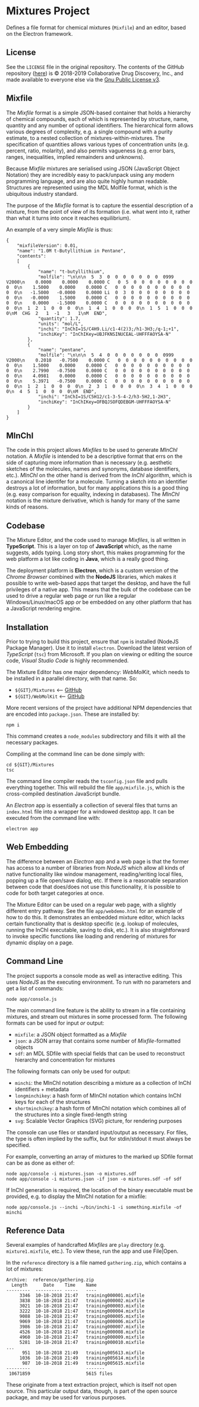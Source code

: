 # Mixtures Project

Defines a file format for chemical mixtures (`Mixfile`) and an editor, based on the Electron framework.

## License

See the `LICENSE` file in the original repository. The contents of the GitHub repository ([here](https://github.com/cdd/mixtures))
is &copy; 2018-2019 Collaborative Drug Discovery, Inc., and made available to everyone else via the
[Gnu Public License v3](https://www.gnu.org/licenses/gpl-3.0.en.html).

## Mixfile

The *Mixfile* format is a simple JSON-based container that holds a hierarchy of chemical compounds, each of which is represented
by structure, name, quantity and any number of optional identifiers. The hierarchical form allows various degrees of complexity, e.g.
a single compound with a purity estimate, to a nested collection of mixtures-within-mixtures. The specification of quantities allows
various types of concentration units (e.g. percent, ratio, molarity), and also permits vagueness (e.g. error bars, ranges, inequalities, 
implied remainders and unknowns).

Because *Mixfile* mixtures are serialised using JSON (JavaScript Object Notation) they are incredibly easy to pack/unpack using any
modern programming language, and are also quite highly human readable. Structures are represented using the MDL Molfile format, which
is the ubiquitous industry standard.

The purpose of the *Mixfile* format is to capture the essential description of a mixture, from the point of view of its formation (i.e.
what went into it, rather than what it turns into once it reaches equilibrium). 

An example of a very simple *Mixfile* is thus:

```
{
    "mixfileVersion": 0.01,
    "name": "1.0M t-Butyllithium in Pentane",
    "contents": 
    [
        {
            "name": "t-butyllithium",
            "molfile": "\n\n\n  5  3  0  0  0  0  0  0  0  0999 V2000\n    0.0000    0.0000    0.0000 C   0  5  0  0  0  0  0  0  0  0  0  0\n    1.5000    0.0000    0.0000 C   0  0  0  0  0  0  0  0  0  0  0  0\n   -1.5000   -0.0000    0.0000 Li  0  3  0  0  0  0  0  0  0  0  0  0\n   -0.0000    1.5000    0.0000 C   0  0  0  0  0  0  0  0  0  0  0  0\n    0.0000   -1.5000    0.0000 C   0  0  0  0  0  0  0  0  0  0  0  0\n  1  2  1  0  0  0  0\n  1  4  1  0  0  0  0\n  1  5  1  0  0  0  0\nM  CHG  2   1  -1   3   1\nM  END",
            "quantity": 1.7,
            "units": "mol/L",
            "inchi": "InChI=1S/C4H9.Li/c1-4(2)3;/h1-3H3;/q-1;+1",
            "inchiKey": "InChIKey=UBJFKNSINUCEAL-UHFFFAOYSA-N"
        },
        {
            "name": "pentane",
            "molfile": "\n\n\n  5  4  0  0  0  0  0  0  0  0999 V2000\n    0.2010   -0.7500    0.0000 C   0  0  0  0  0  0  0  0  0  0  0  0\n    1.5000    0.0000    0.0000 C   0  0  0  0  0  0  0  0  0  0  0  0\n    2.7990   -0.7500    0.0000 C   0  0  0  0  0  0  0  0  0  0  0  0\n    4.0981    0.0000    0.0000 C   0  0  0  0  0  0  0  0  0  0  0  0\n    5.3971   -0.7500    0.0000 C   0  0  0  0  0  0  0  0  0  0  0  0\n  1  2  1  0  0  0  0\n  2  3  1  0  0  0  0\n  3  4  1  0  0  0  0\n  4  5  1  0  0  0  0\nM  END",
            "inchi": "InChI=1S/C5H12/c1-3-5-4-2/h3-5H2,1-2H3",
            "inchiKey": "InChIKey=OFBQJSOFQDEBGM-UHFFFAOYSA-N"
        }
    ]
}
```

## MInChI

The code in this project allows *Mixfiles* to be used to generate *MInChI* notation. A *Mixfile* is intended to be a descriptive format that
errs on the side of capturing more information than is necessary (e.g. aesthetic sketches of the molecules, names and synonyms, database identifiers,
etc.). *MInChI* on the other hand is derived from the *InChI* algorithm, which is a canonical line identifer for a molecule. Turning a sketch into an identifier destroys a lot of information, but for many applications this is a good thing (e.g. easy comparison for equality, indexing in databases). The *MInChI* notation is the mixture derivative, which is handy for many of the same kinds of reasons.

## Codebase

The Mixture Editor, and the code used to manage *Mixfiles*, is all written in **TypeScript**. This is a layer on top of **JavaScript** which, as the
name suggests, adds typing. Long story short, this makes programming for the web platform a lot like coding in **Java**, which is a really good thing.

The deployment platform is **Electron**, which is a custom version of the *Chrome Browser* combined with the **NodeJS** libraries, which makes it
possible to write web-based apps that target the desktop, and have the full privileges of a native app. This means that the bulk of the codebase
can be used to drive a regular web page *or* run like a regular Windows/Linux/macOS app *or* be embedded on any other platform that has a JavaScript
rendering engine.

## Installation

Prior to trying to build this project, ensure that `npm` is installed (NodeJS Package Manager). Use it to install `electron`. Download the latest
version of *TypeScript* (`tsc`) from Microsoft. If you plan on viewing or editing the source code, *Visual Studio Code* is highly recommended.

The Mixture Editor has one major dependency: *WebMolKit*, which needs to be installed in a parallel directory, with that name. So:

* `${GIT}/Mixtures` ⟵ [GitHub](https://github.com/cdd/mixtures)
* `${GIT}/WebMolKit` ⟵ [GitHub](https://github.com/aclarkxyz/web_molkit)

More recent versions of the project have additional NPM dependencies that are encoded into `package.json`. These are installed by:

```
npm i
```

This command creates a `node_modules` subdirectory and fills it with all the necessary packages. 

Compiling at the command line can be done simply with:

```
cd ${GIT}/Mixtures
tsc
```

The command line compiler reads the `tsconfig.json` file and pulls everything together. This will rebuild the file `app/mixfile.js`, which is
the cross-compiled destination JavaScript bundle.

An *Electron* app is essentially a collection of several files that turns an `index.html` file into a wrapper for a windowed desktop app. It
can be executed from the command line with:

```
electron app
```

## Web Embedding

The difference between an *Electron* app and a web page is that the former has access to a number of libraries from *NodeJS* which allow all
kinds of native functionality like window management, reading/writing local files, popping up a file open/save dialog, etc. If there is a
reasonable separation between code that does/does not use this functionality, it is possible to code for both target categories at once.

The Mixture Editor can be used on a regular web page, with a slightly different entry pathway. See the file `app/webdemo.html` for an example
of how to do this. It demonstrates an embedded mixture editor, which lacks certain functionality that is desktop specific (e.g. lookup of molecules,
running the InChI executable, saving to disk, etc.). It is also straightforward to invoke specific functions like loading and rendering of
mixtures for dynamic display on a page.

## Command Line

The project supports a console mode as well as interactive editing. This uses *NodeJS* as the executing environment. To run with no parameters and get a list of commands:

```
node app/console.js
```

The main command line feature is the ability to stream in a file containing mixtures, and stream out mixtures in some processed form. The following formats can be used for input _or_ output:

* `mixfile`: a JSON object formatted as a *Mixfile*
* `json`: a JSON array that contains some number of *Mixfile*-formatted objects
* `sdf`: an MDL SDfile with special fields that can be used to reconstruct hierarchy and concentration for mixtures

The following formats can only be used for output:

* `minchi`: the MInChI notation describing a mixture as a collection of InChI identifiers + metadata
* `longminchikey`: a hash form of MInChI notation which contains InChI keys for each of the structures
* `shortminchikey`: a hash form of MInChI notation which combines all of the structures into a single fixed-length string
* `svg`: Scalable Vector Graphics (SVG) picture, for rendering purposes

The console can use files or standard input/output as necessary. For files, the type is often implied by the suffix, but for stdin/stdout it must always be specified.

For example, converting an array of mixtures to the marked up SDfile format can be as done as either of:

```
node app/console -i mixtures.json -o mixtures.sdf
node app/console -i mixtures.json -if json -o mixtures.sdf -of sdf
```

If InChI generation is required, the location of the binary executable must be provided, e.g. to display the MInChI notation for a mixfile:

```
node app/console.js --inchi ~/bin/inchi-1 -i something.mixfile -of minchi
```

## Reference Data

Several examples of handcrafted *Mixfiles* are `play` directory (e.g. `mixture1.mixfile`, etc.). To view these, run the app and use File|Open.

In the `reference` directory is a file named `gathering.zip`, which contains a lot of mixtures:

```
Archive:  reference/gathering.zip
  Length      Date    Time    Name
---------  ---------- -----   ----
     3346  10-18-2018 21:47   training000001.mixfile
     3838  10-18-2018 21:47   training000002.mixfile
     3021  10-18-2018 21:47   training000003.mixfile
     3222  10-18-2018 21:47   training000004.mixfile
     9088  10-18-2018 21:47   training000005.mixfile
     9069  10-18-2018 21:47   training000006.mixfile
     3986  10-18-2018 21:47   training000007.mixfile
     4526  10-18-2018 21:47   training000008.mixfile
     4960  10-18-2018 21:47   training000009.mixfile
     5281  10-18-2018 21:47   training000010.mixfile
...
      951  10-18-2018 21:49   training005613.mixfile
     1036  10-18-2018 21:49   training005614.mixfile
      987  10-18-2018 21:49   training005615.mixfile
---------                     -------
 10671859                     5615 files
```

These originate from a text extraction project, which is itself not open source. This particular output data, though, is part of the
open source package, and may be used for various purposes.
